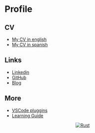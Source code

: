 # Profile

## CV

- [My CV in english](./CV/CV_en.md)
- [My CV in spanish](./CV/CV_es.md)

## Links

- [Linkedin](https://www.linkedin.com/in/kenny-reyes-26506918/)
- [GitHub](https://github.com/kenny-reyes)
- [Blog](https://geeks.ms/windowsplatform/author/kreyes/)

## More

- [VSCode pluggins](./Resources/VSCodePluggins.md)
- [Learning Guide](./images/slack-imgs.com.png)

<p align="center">
  <a href="https://www.rust-lang.org/">
    <img alt="Rust" src="https://www.rust-lang.org/static/images/ferris.gif">
  </a>
</p>
